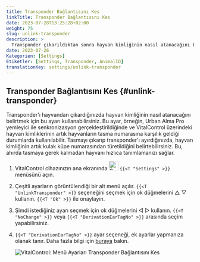```yaml
---
title: Transponder Bağlantısını Kes
linkTitle: Transponder Bağlantısını Kes
date: 2023-07-28T13:25:28+02:00
weight: 75
slug: unlink-transponder
description: >
  Transponder çıkarıldıktan sonra hayvan kimliğinin nasıl atanacağını belirtin.
date: 2023-07-26
Kategorien: [Settings]
Etiketler: [Settings, Transponder, AnimalID]
translationKey: settings/unlink-transponder
---
```

## Transponder Bağlantısını Kes {#unlink-transponder}

Transponder'ı hayvandan çıkardığınızda hayvan kimliğinin nasıl atanacağını belirtmek için bu ayarı kullanabilirsiniz. Bu ayar, örneğin, Urban Alma Pro yemleyici ile senkronizasyon gerçekleştirildiğinde ve VitalControl üzerindeki hayvan kimliklerinin artık hayvanların tasma numarasına karşılık geldiği durumlarda kullanılabilir. Tasmayı çıkarıp transponder'ı ayırdığınızda, hayvan kimliğinin artık kulak küpe numarasından türetildiğini belirtebilirsiniz. Bu, ahırda tasmaya gerek kalmadan hayvanı hızlıca tanımlamanızı sağlar.

1. VitalControl cihazınızın ana ekranında <img src="/icons/gear.svg" width="25" align="bottom" alt="Settings" /> `{{<T "Settings" >}}` menüsünü açın.

2. Çeşitli ayarların görüntülendiği bir alt menü açılır. `{{<T "UnlinkTransponder" >}}` seçeneğini seçmek için ok düğmelerini △ ▽ kullanın. `{{<T "Ok" >}}` ile onaylayın.

3. Şimdi istediğiniz ayarı seçmek için ok düğmelerini ◁ ▷ kullanın. `{{<T "NoChange" >}}` veya `{{<T "DerivationEarTagNo" >}}` arasında seçim yapabilirsiniz.

4. `{{<T "DerivationEarTagNo" >}}` ayar seçeneği, ek ayarlar yapmanıza olanak tanır. Daha fazla bilgi için [buraya](/tr/docs/settings/animal-registration/#digit-of-the-new-id) bakın.

   ![VitalControl: Menü Ayarları Transponder Bağlantısını Kes](../images/unlink-transponder.png "Transponder Bağlantısını Kes")
   
